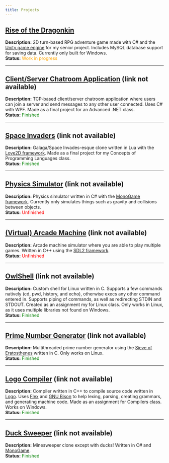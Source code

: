 ```yaml
---
title: Projects
---
```


## [Rise of the Dragonkin](https://github.com/keeganhauser/RiseOfTheDragonkin)
**Description:** 2D turn-based RPG adventure game made with C# and the [Unity game engine][unity] for my senior project. Includes MySQL database support for saving data. Currently only built for Windows.  
**Status:** <span style="color:orange">Work in progress</span>

* * *

## [Client/Server Chatroom Application]() (link not available)
**Description:** TCP-based client/server chatroom application where users can join a server and send messages to any other user connected. Uses C# with WPF. Made as a final project for an Advanced .NET class.  
**Status:** <span style="color:green">Finished</span>

* * *

## [Space Invaders]() (link not available)
**Description:** Galaga/Space Invades-esque clone written in Lua with the [Love2D framework][love2d]. Made as a final project for my Concepts of Programming Languages class.  
**Status:** <span style="color:green">Finished</span>

* * *

## [Physics Simulator]() (link not available)
**Description:** Physics simulator written in C# with the [MonoGame framework][monogame]. Currently only simulates things such as gravity and collisions between objects.  
**Status:** <span style="color:red">Unfinished</span>

* * *

## [(Virtual) Arcade Machine]() (link not available)
**Description:** Arcade machine simulator where you are able to play multiple games. Written in C++ using the [SDL2 framework][sdl2].  
**Status:** <span style="color:red">Unfinished</span>

* * *

## [OwlShell]() (link not available)
**Description:** Custom shell for Linux written in C. Supports a few commands natively (cd, pwd, history, and echo), otherwise execs any other command entered in. Supports piping of commands, as well as redirecting STDIN and STDOUT. Created as an assignment my for Linux class. Only works in Linux, as it uses multiple libraries not found on Windows.  
**Status:** <span style="color:green">Finished</span>

* * *

## [Prime Number Generator]() (link not available)
**Description:** Multithreaded prime number generator using the [Sieve of Eratosthenes](https://en.wikipedia.org/wiki/Sieve_of_Eratosthenes) written in C. Only works on Linux.  
**Status:** <span style="color:green">Finished</span>

* * *

## [Logo Compiler]() (link not available)
**Description:** Compiler written in C++ to compile source code written in [Logo](https://en.wikipedia.org/wiki/Logo_(programming_language)). Uses [Flex](https://gnuwin32.sourceforge.net/packages/flex.htm) and [GNU Bison](https://www.gnu.org/software/bison/manual/) to help lexing, parsing, creating grammars, and generating machine code. Made as an assignment for Compilers class. Works on Windows.  
**Status:** <span style="color:green">Finished</span>

* * *

## [Duck Sweeper]() (link not available)
**Description:** Minesweeper clone except with ducks! Written in C# and [MonoGame][monogame].  
**Status:** <span style="color:green">Finished</span>


[unity]: https://unity.com/
[monogame]: https://monogame.net/
[love2d]: https://love2d.org/
[sdl2]: https://www.libsdl.org/